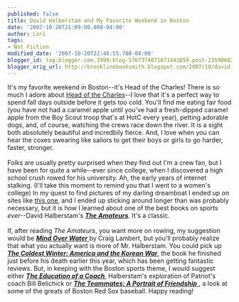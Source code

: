 ```yaml
---
published: false
title: David Halberstam and My Favorite Weekend in Boston
date: '2007-10-20T21:09:00.000-04:00'
author: Lori
tags:
- Not Fiction
modified_date: '2007-10-20T22:46:55.788-04:00'
blogger_id: tag:blogger.com,1999:blog-5767374071871443859.post-235906826624271545
blogger_orig_url: http://brooklinebooksmith.blogspot.com/2007/10/david-halberstam-and-my-favorite.html
---
```


It's my favorite weekend in Boston--it's Head of the Charles! There is so much I adore about <a href="http://www.hocr.org/home/default.asp">Head of the Charles</a>--I love that it's a perfect way to spend fall days outside before it gets too cold. You'll find me eating fair food (you have not had a caramel apple until you've had a fresh-dipped caramel apple from the Boy Scout troop that's at HotC every year), petting adorable dogs, and, of course, watching the crews race down the river. It is a sight both absolutely beautiful and incredbily fierce. And, I love when you can hear the coxes swearing like sailors to get their boys or girls to go harder, faster, stronger.<br /><br />Folks are usually pretty surprised when they find out I'm a crew fan, but I have been for quite a while--ever since college, when I discovered a high school crush rowed for his university. Ah, the early years of internet stalking. (I'll take this moment to remind you that I went to a women's college) In my quest to find pictures of my darling dreamboat I ended up on sites like <a href="http://row2k.com/">this one</a>, and I ended up sticking around longer than was probably necessary, but it is how I learned about one of the best books on sports <em>ever</em>--David Halberstam's <strong><em><a href="http://brookline.booksense.com/NASApp/store/Product?s=showproduct&amp;isbn=9780449910030">The Amateurs</a></em></strong>. It's a classic.<br /><br />If, after reading <em>The Amateurs</em>, you want more on rowing, my suggestion would be <a href="http://brookline.booksense.com/NASApp/store/Product?s=showproduct&amp;isbn=9780618001842"><strong><em>Mind Over Water</em></strong> </a>by Craig Lambert, but you'll probably realize that what you actually want is more of Mr. Halberstam. You could pick up <strong><em><a href="http://brookline.booksense.com/NASApp/store/Product?s=showproduct&amp;isbn=9781401300524">The Coldest Winter: America and the Korean War</a></em></strong>, the book he finished just before his death earlier this year, which has been getting fantastic reviews. But, in keeping with the Boston sports theme, I would suggest either <strong><em><a href="http://brookline.booksense.com/NASApp/store/Product?s=showproduct&amp;isbn=9781401308797">The Education of a Coach</a></em></strong>, Halberstam's exploration of Patriot's coach Bill Belichick or <a href="http://brookline.booksense.com/NASApp/store/Product?s=showproduct&amp;isbn=9780786888672"><strong><em>The Teammates: A Portrait of Friendship</em></strong> </a>, a look at some of the greats of Boston Red Sox baseball. Happy reading!